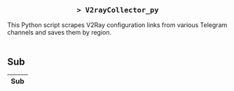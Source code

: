 <h3 align="center">
    <samp>&gt; V2rayCollector_py</samp>
</h3>

This Python script scrapes V2Ray configuration links from various Telegram channels and saves them by region.
<br>
<br>
## Sub
| Sub |
|-----|
































































































































































































































































































































































































































































































































































































































































































































































































































































































































































































































































































































































































































































































































































































































































































































































































































































































































































































































































































































































































































































































































































































































































































































































































































































































































































































































































































































































































































































































































































































































































































































































































































































































































































































































































































































































































































































































































































































































































































































































































































































































































































































































































































































































